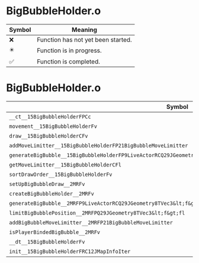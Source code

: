 # BigBubbleHolder.o
| Symbol | Meaning 
| ------------- | ------------- 
| :x: | Function has not yet been started. 
| :eight_pointed_black_star: | Function is in progress. 
| :white_check_mark: | Function is completed. 


# BigBubbleHolder.o
| Symbol | Decompiled? |
| ------------- | ------------- |
| `__ct__15BigBubbleHolderFPCc` | :x: |
| `movement__15BigBubbleHolderFv` | :x: |
| `draw__15BigBubbleHolderCFv` | :x: |
| `addMoveLimitter__15BigBubbleHolderFP21BigBubbleMoveLimitter` | :x: |
| `generateBigBubble__15BigBubbleHolderFP9LiveActorRCQ29JGeometry8TVec3&lt;f&gt;RCQ29JGeometry8TVec3&lt;f&gt;fblll` | :x: |
| `getMoveLimitter__15BigBubbleHolderCFl` | :x: |
| `sortDrawOrder__15BigBubbleHolderFv` | :x: |
| `setUpBigBubbleDraw__2MRFv` | :x: |
| `createBigBubbleHolder__2MRFv` | :x: |
| `generateBigBubble__2MRFP9LiveActorRCQ29JGeometry8TVec3&lt;f&gt;RCQ29JGeometry8TVec3&lt;f&gt;fblll` | :x: |
| `limitBigBubblePosition__2MRFPQ29JGeometry8TVec3&lt;f&gt;fl` | :x: |
| `addBigBubbleMoveLimitter__2MRFP21BigBubbleMoveLimitter` | :x: |
| `isPlayerBindedBigBubble__2MRFv` | :x: |
| `__dt__15BigBubbleHolderFv` | :x: |
| `init__15BigBubbleHolderFRC12JMapInfoIter` | :x: |
